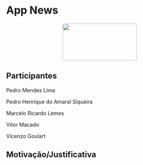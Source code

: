 # App News
<div style="display: inline_block" align="center">
<img align="center" height="100" width="200" src="https://gitlab.com/-/project/56850790/uploads/87d746ed1da88fe5ed3d46b1db11ae98/image.png">
</div>

## Participantes

Pedro Mendes Lima

Pedro Henrique do Amaral Siqueira

Marcelo Ricardo Lemes

Vitor Macado

Vicenzo Goulart

## Motivação/Justificativa
